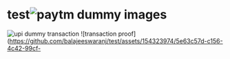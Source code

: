 # test![paytm dummy images](https://github.com/balajeeswaranj/test/assets/154323974/444bed08-f5f4-4931-85ed-e26c535b04c7)
![upi dummy transaction](https://github.com/balajeeswaranj/test/assets/154323974/cd24cfd8-6bff-4c34-ad8d-2cb9526476c8)
![transaction proof](https://github.com/balajeeswaranj/test/assets/154323974/5e63c57d-c156-4c42-99cf-
